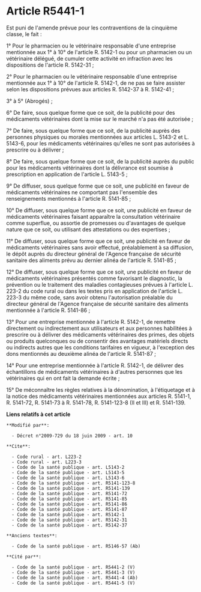 # Article R5441-1

Est puni de l'amende prévue pour les contraventions de la cinquième classe, le fait : 

1° Pour le pharmacien ou le vétérinaire responsable d'une entreprise mentionnée aux 1° à 10° de l'article R. 5142-1 ou pour
un pharmacien ou un vétérinaire délégué, de cumuler cette activité en infraction avec les dispositions de l'article R.
5142-31 ; 

2° Pour le pharmacien ou le vétérinaire responsable d'une entreprise mentionnée aux 1° à 10° de l'article R. 5142-1, de ne
pas se faire assister selon les dispositions prévues aux articles R. 5142-37 à R. 5142-41 ; 

3° à 5° (Abrogés) ; 

6° De faire, sous quelque forme que ce soit, de la publicité pour des médicaments vétérinaires dont la mise sur le marché n'a
pas été autorisée ; 

7° De faire, sous quelque forme que ce soit, de la publicité auprès des personnes physiques ou morales mentionnées aux
articles L. 5143-2 et L. 5143-6, pour les médicaments vétérinaires qu'elles ne sont pas autorisées à prescrire ou à
délivrer ; 

8° De faire, sous quelque forme que ce soit, de la publicité auprès du public pour les médicaments vétérinaires dont la
délivrance est soumise à prescription en application de l'article L. 5143-5 ; 

9° De diffuser, sous quelque forme que ce soit, une publicité en faveur de médicaments vétérinaires ne comportant pas
l'ensemble des renseignements mentionnés à l'article R. 5141-85 ; 

10° De diffuser, sous quelque forme que ce soit, une publicité en faveur de médicaments vétérinaires faisant apparaître la
consultation vétérinaire comme superflue, ou assortie de promesses ou d'avantages de quelque nature que ce soit, ou utilisant
des attestations ou des expertises ; 

11° De diffuser, sous quelque forme que ce soit, une publicité en faveur de médicaments vétérinaires sans avoir effectué,
préalablement à sa diffusion, le dépôt auprès du directeur général de l'Agence française de sécurité sanitaire des aliments
prévu au dernier alinéa de l'article R. 5141-85 ; 

12° De diffuser, sous quelque forme que ce soit, une publicité en faveur de médicaments vétérinaires présentés comme
favorisant le diagnostic, la prévention ou le traitement des maladies contagieuses prévues à l'article L. 223-2 du code rural
ou dans les textes pris en application de l'article L. 223-3 du même code, sans avoir obtenu l'autorisation préalable du
directeur général de l'Agence française de sécurité sanitaire des aliments mentionnée à l'article R. 5141-86 ; 

13° Pour une entreprise mentionnée à l'article R. 5142-1, de remettre directement ou indirectement aux utilisateurs et aux
personnes habilitées à prescrire ou à délivrer des médicaments vétérinaires des primes, des objets ou produits quelconques ou
de consentir des avantages matériels directs ou indirects autres que les conditions tarifaires en vigueur, à l'exception des
dons mentionnés au deuxième alinéa de l'article R. 5141-87 ; 

14° Pour une entreprise mentionnée à l'article R. 5142-1, de délivrer des échantillons de médicaments vétérinaires à d'autres
personnes que les vétérinaires qui en ont fait la demande écrite ; 

15° De méconnaître les règles relatives à la dénomination, à l'étiquetage et à la notice des médicaments vétérinaires
mentionnées aux articles R. 5141-1, R. 5141-72, R. 5141-73 à R. 5141-78, R. 5141-123-8 (II et III) et R. 5141-139.

**Liens relatifs à cet article**

	**Modifié par**:

	  - Décret n°2009-729 du 18 juin 2009 - art. 10

	**Cite**:

	  - Code rural - art. L223-2
	  - Code rural - art. L223-3
	  - Code de la santé publique - art. L5143-2
	  - Code de la santé publique - art. L5143-5
	  - Code de la santé publique - art. L5143-6
	  - Code de la santé publique - art. R5141-123-8
	  - Code de la santé publique - art. R5141-139
	  - Code de la santé publique - art. R5141-72
	  - Code de la santé publique - art. R5141-85
	  - Code de la santé publique - art. R5141-86
	  - Code de la santé publique - art. R5141-87
	  - Code de la santé publique - art. R5142-1
	  - Code de la santé publique - art. R5142-31
	  - Code de la santé publique - art. R5142-37

	**Anciens textes**:

	  - Code de la santé publique - art. R5146-57 (Ab)

	**Cité par**:

	  - Code de la santé publique - art. R5441-2 (V)
	  - Code de la santé publique - art. R5441-3 (V)
	  - Code de la santé publique - art. R5441-4 (Ab)
	  - Code de la santé publique - art. R5441-5 (V)
